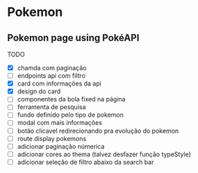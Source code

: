 # Pokemon

## Pokemon page using PokéAPI

TODO
- [x] chamda com paginação 
- [ ] endpoints api com filtro
- [x] card com informações da api
- [x] design do card
- [ ] componentes da bola fixed na página
- [ ] ferramenta de pesquisa
- [ ] fundo definido pelo tipo de pokemon
- [ ] modal com mais informações
- [ ] botão clicavel redirecionando pra evolução do pokemon
- [ ] route display pokemons
- [ ] adicionar paginação númerica 
- [ ] adicionar cores ao thema (talvez desfazer função typeStyle)
- [ ] adicionar seleção de filtro abaixo da search bar
